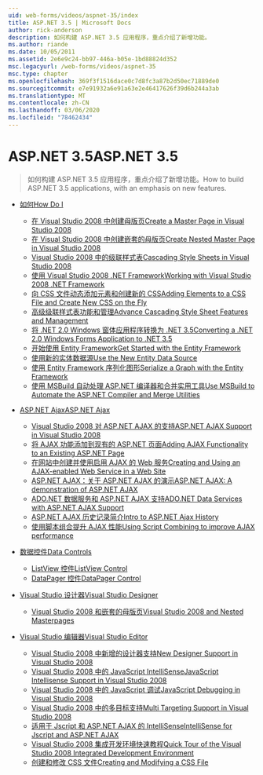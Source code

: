 ```yaml
---
uid: web-forms/videos/aspnet-35/index
title: ASP.NET 3.5 | Microsoft Docs
author: rick-anderson
description: 如何构建 ASP.NET 3.5 应用程序，重点介绍了新增功能。
ms.author: riande
ms.date: 10/05/2011
ms.assetid: 2e6e9c24-bb97-446a-b05e-1bd88824d352
msc.legacyurl: /web-forms/videos/aspnet-35
msc.type: chapter
ms.openlocfilehash: 369f3f1516dace0c7d8fc3a87b2d50ec71889de0
ms.sourcegitcommit: e7e91932a6e91a63e2e46417626f39d6b244a3ab
ms.translationtype: MT
ms.contentlocale: zh-CN
ms.lasthandoff: 03/06/2020
ms.locfileid: "78462434"
---
```

# <a name="aspnet-35"></a><span data-ttu-id="80e25-103">ASP.NET 3.5</span><span class="sxs-lookup"><span data-stu-id="80e25-103">ASP.NET 3.5</span></span>

> <span data-ttu-id="80e25-104">如何构建 ASP.NET 3.5 应用程序，重点介绍了新增功能。</span><span class="sxs-lookup"><span data-stu-id="80e25-104">How to build ASP.NET 3.5 applications, with an emphasis on new features.</span></span>

- [<span data-ttu-id="80e25-105">如何</span><span class="sxs-lookup"><span data-stu-id="80e25-105">How Do I</span></span>](how-do-i/index.md)

    - [<span data-ttu-id="80e25-106">在 Visual Studio 2008 中创建母版页</span><span class="sxs-lookup"><span data-stu-id="80e25-106">Create a Master Page in Visual Studio 2008</span></span>](how-do-i/how-do-i-create-a-master-page-in-visual-studio-2008.md)
    - [<span data-ttu-id="80e25-107">在 Visual Studio 2008 中创建嵌套的母版页</span><span class="sxs-lookup"><span data-stu-id="80e25-107">Create Nested Master Page in Visual Studio 2008</span></span>](how-do-i/how-do-i-create-nested-master-page-in-visual-studio-2008.md)
    - [<span data-ttu-id="80e25-108">Visual Studio 2008 中的级联样式表</span><span class="sxs-lookup"><span data-stu-id="80e25-108">Cascading Style Sheets in Visual Studio 2008</span></span>](how-do-i/how-do-i-cascading-style-sheets-in-visual-studio-2008.md)
    - [<span data-ttu-id="80e25-109">使用 Visual Studio 2008 .NET Framework</span><span class="sxs-lookup"><span data-stu-id="80e25-109">Working with Visual Studio 2008 .NET Framework</span></span>](how-do-i/how-do-i-working-with-visual-studio-2008-net-framework.md)
    - [<span data-ttu-id="80e25-110">向 CSS 文件动态添加元素和创建新的 CSS</span><span class="sxs-lookup"><span data-stu-id="80e25-110">Adding Elements to a CSS File and Create New CSS on the Fly</span></span>](how-do-i/how-do-i-adding-elements-to-a-css-file-and-create-new-css-on-the-fly.md)
    - [<span data-ttu-id="80e25-111">高级级联样式表功能和管理</span><span class="sxs-lookup"><span data-stu-id="80e25-111">Advance Cascading Style Sheet Features and Management</span></span>](how-do-i/how-do-i-advance-cascading-style-sheet-features-and-management.md)
    - [<span data-ttu-id="80e25-112">将 .NET 2.0 Windows 窗体应用程序转换为 .NET 3.5</span><span class="sxs-lookup"><span data-stu-id="80e25-112">Converting a .NET 2.0 Windows Forms Application to .NET 3.5</span></span>](how-do-i/how-do-i-converting-a-net-20-windows-forms-application-to-net-35.md)
    - [<span data-ttu-id="80e25-113">开始使用 Entity Framework</span><span class="sxs-lookup"><span data-stu-id="80e25-113">Get Started with the Entity Framework</span></span>](how-do-i/how-do-i-get-started-with-the-entity-framework.md)
    - [<span data-ttu-id="80e25-114">使用新的实体数据源</span><span class="sxs-lookup"><span data-stu-id="80e25-114">Use the New Entity Data Source</span></span>](how-do-i/how-do-i-use-the-new-entity-data-source.md)
    - [<span data-ttu-id="80e25-115">使用 Entity Framework 序列化图形</span><span class="sxs-lookup"><span data-stu-id="80e25-115">Serialize a Graph with the Entity Framework</span></span>](how-do-i/how-do-i-serialize-a-graph-with-the-entity-framework.md)
    - [<span data-ttu-id="80e25-116">使用 MSBuild 自动处理 ASP.NET 编译器和合并实用工具</span><span class="sxs-lookup"><span data-stu-id="80e25-116">Use MSBuild to Automate the ASP.NET Compiler and Merge Utilities</span></span>](how-do-i/how-do-i-use-msbuild-to-automate-the-aspnet-compiler-and-merge-utilities.md)
- [<span data-ttu-id="80e25-117">ASP.NET Ajax</span><span class="sxs-lookup"><span data-stu-id="80e25-117">ASP.NET Ajax</span></span>](aspnet-ajax/index.md)

    - [<span data-ttu-id="80e25-118">Visual Studio 2008 对 ASP.NET AJAX 的支持</span><span class="sxs-lookup"><span data-stu-id="80e25-118">ASP.NET AJAX Support in Visual Studio 2008</span></span>](aspnet-ajax/aspnet-ajax-support-in-visual-studio-2008.md)
    - [<span data-ttu-id="80e25-119">将 AJAX 功能添加到现有的 ASP.NET 页面</span><span class="sxs-lookup"><span data-stu-id="80e25-119">Adding AJAX Functionality to an Existing ASP.NET Page</span></span>](aspnet-ajax/adding-ajax-functionality-to-an-existing-aspnet-page.md)
    - [<span data-ttu-id="80e25-120">在网站中创建并使用启用 AJAX 的 Web 服务</span><span class="sxs-lookup"><span data-stu-id="80e25-120">Creating and Using an AJAX-enabled Web Service in a Web Site</span></span>](aspnet-ajax/creating-and-using-an-ajax-enabled-web-service-in-a-web-site.md)
    - [<span data-ttu-id="80e25-121">ASP.NET AJAX：关于 ASP.NET AJAX 的演示</span><span class="sxs-lookup"><span data-stu-id="80e25-121">ASP.NET AJAX: A demonstration of ASP.NET AJAX</span></span>](aspnet-ajax/aspnet-ajax-a-demonstration-of-aspnet-ajax.md)
    - [<span data-ttu-id="80e25-122">ADO.NET 数据服务和 ASP.NET AJAX 支持</span><span class="sxs-lookup"><span data-stu-id="80e25-122">ADO.NET Data Services with ASP.NET AJAX Support</span></span>](aspnet-ajax/adonet-data-services-with-aspnet-ajax-support.md)
    - [<span data-ttu-id="80e25-123">ASP.NET AJAX 历史记录简介</span><span class="sxs-lookup"><span data-stu-id="80e25-123">Intro to ASP.NET Ajax History</span></span>](aspnet-ajax/introduction-to-aspnet-ajax-history.md)
    - [<span data-ttu-id="80e25-124">使用脚本组合提升 AJAX 性能</span><span class="sxs-lookup"><span data-stu-id="80e25-124">Using Script Combining to improve AJAX performance</span></span>](aspnet-ajax/using-script-combining-to-improve-ajax-performance.md)
- [<span data-ttu-id="80e25-125">数据控件</span><span class="sxs-lookup"><span data-stu-id="80e25-125">Data Controls</span></span>](data-controls/index.md)

    - [<span data-ttu-id="80e25-126">ListView 控件</span><span class="sxs-lookup"><span data-stu-id="80e25-126">ListView Control</span></span>](data-controls/the-listview-control.md)
    - [<span data-ttu-id="80e25-127">DataPager 控件</span><span class="sxs-lookup"><span data-stu-id="80e25-127">DataPager Control</span></span>](data-controls/the-datapager-control.md)
- [<span data-ttu-id="80e25-128">Visual Studio 设计器</span><span class="sxs-lookup"><span data-stu-id="80e25-128">Visual Studio Designer</span></span>](visual-studio-designer/index.md)

    - [<span data-ttu-id="80e25-129">Visual Studio 2008 和嵌套的母版页</span><span class="sxs-lookup"><span data-stu-id="80e25-129">Visual Studio 2008 and Nested Masterpages</span></span>](visual-studio-designer/visual-studio-2008-and-nested-masterpages.md)
- [<span data-ttu-id="80e25-130">Visual Studio 编辑器</span><span class="sxs-lookup"><span data-stu-id="80e25-130">Visual Studio Editor</span></span>](visual-studio-editor/index.md)

    - [<span data-ttu-id="80e25-131">Visual Studio 2008 中新增的设计器支持</span><span class="sxs-lookup"><span data-stu-id="80e25-131">New Designer Support in Visual Studio 2008</span></span>](visual-studio-editor/new-designer-support-in-visual-studio-2008.md)
    - [<span data-ttu-id="80e25-132">Visual Studio 2008 中的 JavaScript IntelliSense</span><span class="sxs-lookup"><span data-stu-id="80e25-132">JavaScript Intellisense Support in Visual Studio 2008</span></span>](visual-studio-editor/javascript-intellisense-support-in-visual-studio-2008.md)
    - [<span data-ttu-id="80e25-133">Visual Studio 2008 中的 JavaScript 调试</span><span class="sxs-lookup"><span data-stu-id="80e25-133">JavaScript Debugging in Visual Studio 2008</span></span>](visual-studio-editor/javascript-debugging-in-visual-studio-2008.md)
    - [<span data-ttu-id="80e25-134">Visual Studio 2008 中的多目标支持</span><span class="sxs-lookup"><span data-stu-id="80e25-134">Multi Targeting Support in Visual Studio 2008</span></span>](visual-studio-editor/multi-targeting-support-in-visual-studio-2008.md)
    - [<span data-ttu-id="80e25-135">适用于 Jscript 和 ASP.NET AJAX 的 IntelliSense</span><span class="sxs-lookup"><span data-stu-id="80e25-135">IntelliSense for Jscript and ASP.NET AJAX</span></span>](visual-studio-editor/intellisense-for-jscript-and-aspnet-ajax.md)
    - [<span data-ttu-id="80e25-136">Visual Studio 2008 集成开发环境快速教程</span><span class="sxs-lookup"><span data-stu-id="80e25-136">Quick Tour of the Visual Studio 2008 Integrated Development Environment</span></span>](visual-studio-editor/quick-tour-of-the-visual-studio-2008-integrated-development-environment.md)
    - [<span data-ttu-id="80e25-137">创建和修改 CSS 文件</span><span class="sxs-lookup"><span data-stu-id="80e25-137">Creating and Modifying a CSS File</span></span>](visual-studio-editor/creating-and-modifying-a-css-file.md)
